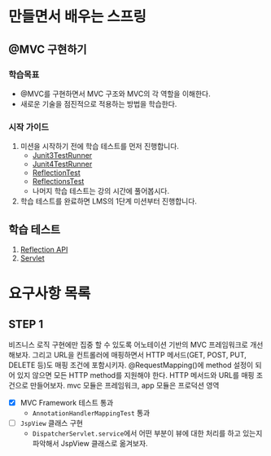 # 만들면서 배우는 스프링

## @MVC 구현하기

### 학습목표
- @MVC를 구현하면서 MVC 구조와 MVC의 각 역할을 이해한다.
- 새로운 기술을 점진적으로 적용하는 방법을 학습한다.

### 시작 가이드
1. 미션을 시작하기 전에 학습 테스트를 먼저 진행합니다.
    - [Junit3TestRunner](study/src/test/java/reflection/Junit3TestRunner.java)
    - [Junit4TestRunner](study/src/test/java/reflection/Junit4TestRunner.java)
    - [ReflectionTest](study/src/test/java/reflection/ReflectionTest.java)
    - [ReflectionsTest](study/src/test/java/reflection/ReflectionsTest.java)
    - 나머지 학습 테스트는 강의 시간에 풀어봅시다.
2. 학습 테스트를 완료하면 LMS의 1단계 미션부터 진행합니다.

## 학습 테스트
1. [Reflection API](study/src/test/java/reflection)
2. [Servlet](study/src/test/java/servlet)


# 요구사항 목록

## STEP 1

비즈니스 로직 구현에만 집중 할 수 있도록 어노테이션 기반의 MVC 프레임워크로 개선해보자.
그리고 URL을 컨트롤러에 매핑하면서 HTTP 메서드(GET, POST, PUT, DELETE 등)도 매핑 조건에 포함시키자.
@RequestMapping()에 method 설정이 되어 있지 않으면 모든 HTTP method를 지원해야 한다.
HTTP 메서드와 URL를 매핑 조건으로 만들어보자.
mvc 모듈은 프레임워크, app 모듈은 프로덕션 영역

- [x] MVC Framework 테스트 통과
  - `AnnotationHandlerMappingTest` 통과
- [ ] `JspView` 클래스 구현 
  - `DispatcherServlet.service`에서 어떤 부분이 뷰에 대한 처리를 하고 있는지 파악해서 JspView 클래스로 옮겨보자.
